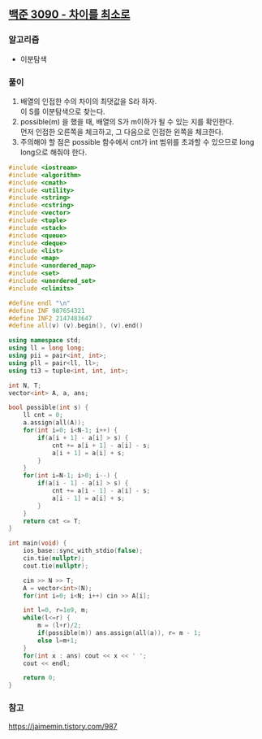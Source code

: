 ## [백준 3090 - 차이를 최소로](https://www.acmicpc.net/problem/3090)

### 알고리즘
- 이분탐색

### 풀이
1. 배열의 인접한 수의 차이의 최댓값을 S라 하자.    
   이 S를 이분탐색으로 찾는다.
2. possible(m) 을 했을 때, 배열의 S가 m이하가 될 수 있는 지를 확인한다.  
   먼저 인접한 오른쪽을 체크하고, 그 다음으로 인접한 왼쪽을 체크한다.
3. 주의해야 할 점은 possible 함수에서 cnt가 int 범위를 초과할 수 있으므로 long long으로 해줘야 한다.

```c++
#include <iostream>
#include <algorithm>
#include <cmath>
#include <utility>
#include <string>
#include <cstring>
#include <vector>
#include <tuple>
#include <stack>
#include <queue>
#include <deque>
#include <list>
#include <map>
#include <unordered_map>
#include <set>
#include <unordered_set>
#include <climits>

#define endl "\n"
#define INF 987654321
#define INF2 2147483647
#define all(v) (v).begin(), (v).end()

using namespace std;
using ll = long long;
using pii = pair<int, int>;
using pll = pair<ll, ll>;
using ti3 = tuple<int, int, int>;

int N, T;
vector<int> A, a, ans;

bool possible(int s) {
    ll cnt = 0;
    a.assign(all(A));
    for(int i=0; i<N-1; i++) {
        if(a[i + 1] - a[i] > s) {
            cnt += a[i + 1] - a[i] - s;
            a[i + 1] = a[i] + s;
        }
    }
    for(int i=N-1; i>0; i--) {
        if(a[i - 1] - a[i] > s) {
            cnt += a[i - 1] - a[i] - s;
            a[i - 1] = a[i] + s;
        }
    }
    return cnt <= T;
}

int main(void) {
    ios_base::sync_with_stdio(false);
    cin.tie(nullptr);
    cout.tie(nullptr);

    cin >> N >> T;
    A = vector<int>(N);
    for(int i=0; i<N; i++) cin >> A[i];

    int l=0, r=1e9, m;
    while(l<=r) {
        m = (l+r)/2;
        if(possible(m)) ans.assign(all(a)), r= m - 1;
        else l=m+1;
    }
    for(int x : ans) cout << x << ' ';
    cout << endl;

    return 0;
}
```

### 참고
https://jaimemin.tistory.com/987